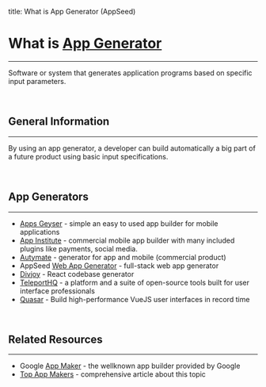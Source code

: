 title: What is App Generator (AppSeed)

# What is [App Generator](https://appseed.us/app-generator)
---

Software or system that generates application programs based on specific input parameters.

<br />

## General Information
---

By using an app generator, a developer can build automatically a big part of a future product using basic input specifications.  

<br />

## App Generators
---

- [Apps Geyser](https://www.appsgeyser.com/) - simple an easy to used app builder for mobile applications
- [App Institute](https://appinstitute.com/) - commercial mobile app builder with many included plugins like payments, social media. 
- [Autymate](https://autymate.com/app-generator/) - generator for app and mobile (commercial product)
- AppSeed [Web App Generator](https://appseed.us/app-generator) - full-stack web app generator 
- [Divjoy](https://divjoy.com/) - React codebase generator
- [TeleportHQ](https://teleporthq.io/) - a platform and a suite of open-source tools built for user interface professionals
- [Quasar](https://quasar.dev/) - Build high-performance VueJS user interfaces in record time

<br />

## Related Resources
---

- Google [App Maker](https://developers.google.com/appmaker/) - the wellknown app builder provided by Google
- [Top App Makers](https://www.websitetooltester.com/en/blog/app-makers/) - comprehensive article about this topic
 